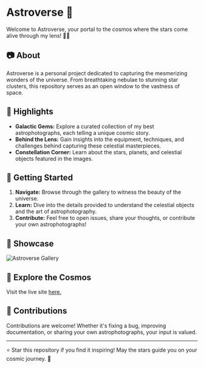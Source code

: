 # Astroverse 🌌

Welcome to Astroverse, your portal to the cosmos where the stars come alive through my lens! 🚀✨

## 📷 About

Astroverse is a personal project dedicated to capturing the mesmerizing wonders of the universe. From breathtaking nebulae to stunning star clusters, this repository serves as an open window to the vastness of space.

## 🌟 Highlights

- **Galactic Gems:** Explore a curated collection of my best astrophotographs, each telling a unique cosmic story.
- **Behind the Lens:** Gain insights into the equipment, techniques, and challenges behind capturing these celestial masterpieces.
- **Constellation Corner:** Learn about the stars, planets, and celestial objects featured in the images.

## 🚀 Getting Started

1. **Navigate:** Browse through the gallery to witness the beauty of the universe.
2. **Learn:** Dive into the details provided to understand the celestial objects and the art of astrophotography.
3. **Contribute:** Feel free to open issues, share your thoughts, or contribute your own astrophotographs!

## 📸 Showcase

![Astroverse Gallery](link-to-your-image.jpg)

## 🌌 Explore the Cosmos

Visit the live site [here.](https://multiverseweb.github.io/astroverse/)

## 🤝 Contributions

Contributions are welcome! Whether it's fixing a bug, improving documentation, or sharing your own astrophotographs, your input is valued.

---

⭐️ Star this repository if you find it inspiring! May the stars guide you on your cosmic journey. 🌠
